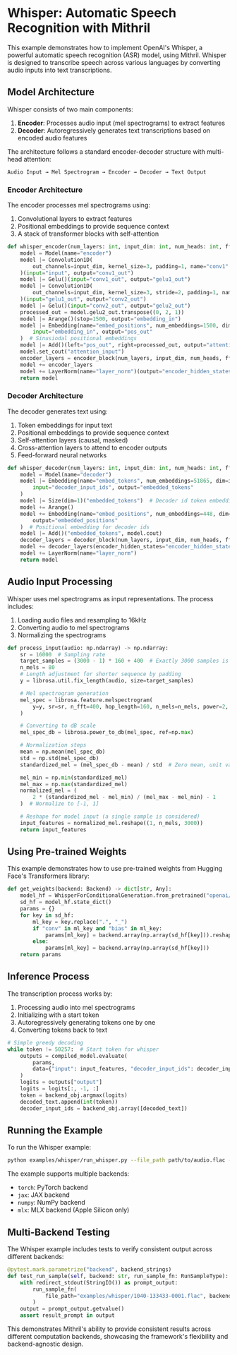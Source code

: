 # Whisper: Automatic Speech Recognition with Mithril

This example demonstrates how to implement OpenAI's Whisper, a powerful automatic speech recognition (ASR) model, using Mithril. Whisper is designed to transcribe speech across various languages by converting audio inputs into text transcriptions.

## Model Architecture

Whisper consists of two main components:

1. **Encoder**: Processes audio input (mel spectrograms) to extract features
2. **Decoder**: Autoregressively generates text transcriptions based on encoded audio features

The architecture follows a standard encoder-decoder structure with multi-head attention:

```
Audio Input → Mel Spectrogram → Encoder → Decoder → Text Output
```

### Encoder Architecture

The encoder processes mel spectrograms using:

1. Convolutional layers to extract features
2. Positional embeddings to provide sequence context
3. A stack of transformer blocks with self-attention

```python
def whisper_encoder(num_layers: int, input_dim: int, num_heads: int, ffn_dim: int):
    model = Model(name="encoder")
    model |= Convolution1D(
        out_channels=input_dim, kernel_size=3, padding=1, name="conv1"
    )(input="input", output="conv1_out")
    model |= Gelu()(input="conv1_out", output="gelu1_out")
    model |= Convolution1D(
        out_channels=input_dim, kernel_size=3, stride=2, padding=1, name="conv2"
    )(input="gelu1_out", output="conv2_out")
    model |= Gelu()(input="conv2_out", output="gelu2_out")
    processed_out = model.gelu2_out.transpose((0, 2, 1))
    model |= Arange()(stop=1500, output="embedding_in")
    model |= Embedding(name="embed_positions", num_embeddings=1500, dim=input_dim)(
        input="embedding_in", output="pos_out"
    )  # Sinusiodal positional embeddings
    model |= Add()(left="pos_out", right=processed_out, output="attention_input")
    model.set_cout("attention_input")
    encoder_layers = encoder_block(num_layers, input_dim, num_heads, ffn_dim)
    model += encoder_layers
    model += LayerNorm(name="layer_norm")(output="encoder_hidden_states")
    return model
```

### Decoder Architecture

The decoder generates text using:

1. Token embeddings for input text
2. Positional embeddings to provide sequence context
3. Self-attention layers (causal, masked)
4. Cross-attention layers to attend to encoder outputs
5. Feed-forward neural networks

```python
def whisper_decoder(num_layers: int, input_dim: int, num_heads: int, ffn_dim: int):
    model = Model(name="decoder")
    model |= Embedding(name="embed_tokens", num_embeddings=51865, dim=input_dim)(
        input="decoder_input_ids", output="embedded_tokens"
    )
    model |= Size(dim=1)("embedded_tokens")  # Decoder id token embeddings
    model += Arange()
    model += Embedding(name="embed_positions", num_embeddings=448, dim=input_dim)(
        output="embedded_positions"
    )  # Positional embedding for decoder ids
    model |= Add()("embedded_tokens", model.cout)
    decoder_layers = decoder_block(num_layers, input_dim, num_heads, ffn_dim)
    model += decoder_layers(encoder_hidden_states="encoder_hidden_states")
    model += LayerNorm(name="layer_norm")
    return model
```

## Audio Input Processing

Whisper uses mel spectrograms as input representations. The process includes:

1. Loading audio files and resampling to 16kHz
2. Converting audio to mel spectrograms
3. Normalizing the spectrograms

```python
def process_input(audio: np.ndarray) -> np.ndarray:
    sr = 16000  # Sampling rate
    target_samples = (3000 - 1) * 160 + 400  # Exactly 3000 samples is needed.
    n_mels = 80
    # Length adjustment for shorter sequence by padding
    y = librosa.util.fix_length(audio, size=target_samples)

    # Mel spectrogram generation
    mel_spec = librosa.feature.melspectrogram(
        y=y, sr=sr, n_fft=400, hop_length=160, n_mels=n_mels, power=2, center=False
    )

    # Converting to dB scale
    mel_spec_db = librosa.power_to_db(mel_spec, ref=np.max)

    # Normalization steps
    mean = np.mean(mel_spec_db)
    std = np.std(mel_spec_db)
    standardized_mel = (mel_spec_db - mean) / std  # Zero mean, unit variance

    mel_min = np.min(standardized_mel)
    mel_max = np.max(standardized_mel)
    normalized_mel = (
        2 * (standardized_mel - mel_min) / (mel_max - mel_min) - 1
    )  # Normalize to [-1, 1]

    # Reshape for model input (a single sample is considered)
    input_features = normalized_mel.reshape((1, n_mels, 3000))
    return input_features
```

## Using Pre-trained Weights

This example demonstrates how to use pre-trained weights from Hugging Face's Transformers library:

```python
def get_weights(backend: Backend) -> dict[str, Any]:
    model_hf = WhisperForConditionalGeneration.from_pretrained("openai/whisper-tiny")
    sd_hf = model_hf.state_dict()
    params = {}
    for key in sd_hf:
        ml_key = key.replace(".", "_")
        if "conv" in ml_key and "bias" in ml_key:
            params[ml_key] = backend.array(np.array(sd_hf[key])).reshape(1, -1, 1)
        else:
            params[ml_key] = backend.array(np.array(sd_hf[key]))
    return params
```

## Inference Process

The transcription process works by:

1. Processing audio into mel spectrograms
2. Initializing with a start token
3. Autoregressively generating tokens one by one
4. Converting tokens back to text

```python
# Simple greedy decoding
while token != 50257:  # Start token for whisper
    outputs = compiled_model.evaluate(
        params,
        data={"input": input_features, "decoder_input_ids": decoder_input_ids},
    )
    logits = outputs["output"]
    logits = logits[:, -1, :]
    token = backend_obj.argmax(logits)
    decoded_text.append(int(token))
    decoder_input_ids = backend_obj.array([decoded_text])
```

## Running the Example

To run the Whisper example:

```bash
python examples/whisper/run_whisper.py --file_path path/to/audio.flac --backend torch
```

The example supports multiple backends:
- `torch`: PyTorch backend
- `jax`: JAX backend
- `numpy`: NumPy backend
- `mlx`: MLX backend (Apple Silicon only)

## Multi-Backend Testing

The Whisper example includes tests to verify consistent output across different backends:

```python
@pytest.mark.parametrize("backend", backend_strings)
def test_run_sample(self, backend: str, run_sample_fn: RunSampleType):
    with redirect_stdout(StringIO()) as prompt_output:
        run_sample_fn(
            file_path="examples/whisper/1040-133433-0001.flac", backend=backend
        )
    output = prompt_output.getvalue()
    assert result_prompt in output
```

This demonstrates Mithril's ability to provide consistent results across different computation backends, showcasing the framework's flexibility and backend-agnostic design.